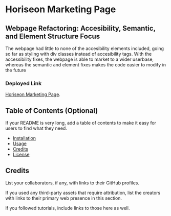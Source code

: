 # Horiseon Marketing Page

## Webpage Refactoring: Accesibility, Semantic, and Element Structure Focus

The webpage had little to none of the accesibility elements included, going so far as styling with div classes instead of accesibility tags. With the accessibility fixes, the webpage is able to market to a wider userbase, whereas the semantic and element fixes makes the code easier to modify in the future

### Deployed Link

 [Horiseon Marketing Page](Placeholder).




## Table of Contents (Optional)

If your README is very long, add a table of contents to make it easy for users to find what they need.

* [Installation](#installation)
* [Usage](#usage)
* [Credits](#credits)
* [License](#license)



## Credits

List your collaborators, if any, with links to their GitHub profiles.

If you used any third-party assets that require attribution, list the creators with links to their primary web presence in this section.

If you followed tutorials, include links to those here as well.

